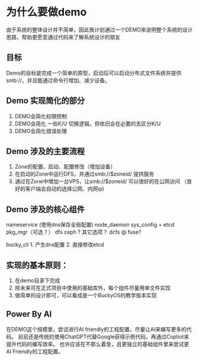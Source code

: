 # 为什么要做demo
由于系统的整体设计并不简单，因此我计划通过一个DEMO来说明整个系统的设计思路，帮助更愿意通过代码来了解系统设计的朋友

## 目标
Demo的目标是完成一个简单的原型，启动后可以启动分布式文件系统并提供smb://，并且能通过命令行增加、减少设备。


## Demo 实现简化的部分
1. DEMO会简化权限控制
2. DEMO会简化 一些K/U 切换逻辑，但依旧会在必要的去区分K/U
3. DEMO会简化错误处理

## Demo 涉及的主要流程
1. Zone的配置、启动、配置修改（增加设备）
2. 在启动的Zone中运行DFS，并通过smb://$zoneid/ 提供服务
3. 通过在Zone中增加一台VPS，让smb://$zoneid/ 可以很好的在公网访问 （良好的客户端会自动的选择公网、内网ip)

## Demo 涉及的核心组件
nameservice (使用dns保存全局配置)
node_daemon
sys_config + etcd
pkg_mgr（可选？）
dfs
    ceph ? 其它选项？
    dcfs @ fuse?


bucky_cli
    1. 产生dns配置
    2. 直接修改etcd

## 实现的基本原则：
1. 在demo目录下完成
2. 除未来可在正式项目中使用的基础库外，每个组件尽量用单文件实现
3. 做简单的设计即可，可以看成是一个BuckyOS的教学版本实现

## Power By AI
在DEMO这个规模里，尝试进行AI friendly的工程配置，尽量让AI来编写更多的代码。
目前还是传统的使用ChatGPT代替Google获得示例代码，再通过Copliot来提升代码的编写效率。
也许应该在不那么着急，且更独立的基础组件里来尝试更AI Friendly的工程配置。
